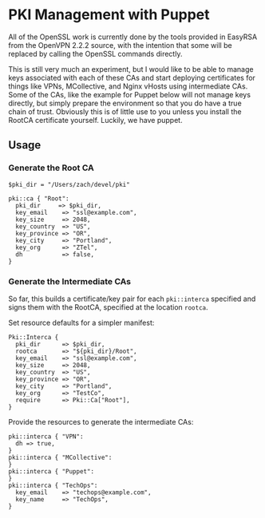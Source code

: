 # PKI Management with Puppet

All of the OpenSSL work is currently done by the tools provided in EasyRSA from
the OpenVPN 2.2.2 source, with the intention that some will be replaced by
calling the OpenSSL commands directly.

This is still very much an experiment, but I would like to be able to manage
keys associated with each of these CAs and start deploying certificates for
things like VPNs, MCollective, and Nginx vHosts using intermediate CAs.  Some
of the CAs, like the example for Puppet below will not manage keys directly,
but simply prepare the environment so that you do have a true chain of trust.
Obviously this is of little use to you unless you install the RootCA
certificate yourself.  Luckily, we have puppet.

## Usage

### Generate the Root CA

    $pki_dir = "/Users/zach/devel/pki"

    pki::ca { "Root":
      pki_dir     => $pki_dir,
      key_email    => "ssl@example.com",
      key_size     => 2048,
      key_country  => "US",
      key_province => "OR",
      key_city     => "Portland",
      key_org      => "ZTel",
      dh           => false,
    }

### Generate the Intermediate CAs

So far, this builds a certificate/key pair for each `pki::interca` specified and signs them with the RootCA, specified at the location `rootca`.

Set resource defaults for a simpler manifest:

    Pki::Interca { 
      pki_dir      => $pki_dir,
      rootca       => "${pki_dir}/Root",
      key_email    => "ssl@example.com",
      key_size     => 2048,
      key_country  => "US",
      key_province => "OR",
      key_city     => "Portland",
      key_org      => "TestCo",
      require      => Pki::Ca["Root"],
    }

Provide the resources to generate the intermediate CAs:

    pki::interca { "VPN":
      dh => true,
    }
    pki::interca { "MCollective": 
    }
    pki::interca { "Puppet": 
    }
    pki::interca { "TechOps": 
      key_email    => "techops@example.com",
      key_name     => "TechOps",
    }


